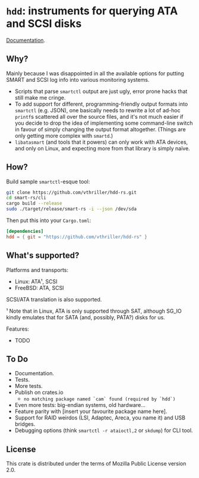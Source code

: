 # `hdd`: instruments for querying ATA and SCSI disks

[Documentation](https://vthriller.github.io/hdd-rs/).

## Why?

Mainly because I was disappointed in all the available options for putting SMART and SCSI log info into various monitoring systems.

* Scripts that parse `smartctl` output are just ugly, error prone hacks that still make me cringe.
* To add support for different, programming-friendly output formats into `smartctl` (e.g. JSON), one basically needs to rewrite a lot of ad-hoc `printf`s scattered all over the source files, and it's not much easier if you decide to drop the idea of implementing some command-line switch in favour of simply changing the output format altogether. (Things are only getting more complex with `smartd`.)
* `libatasmart` (and tools that it powers) can only work with ATA devices, and only on Linux, and expecting more from that library is simply naïve.

## How?

Build sample `smartctl`-esque tool:

```sh
git clone https://github.com/vthriller/hdd-rs.git
cd smart-rs/cli
cargo build --release
sudo ./target/release/smart-rs -i --json /dev/sda
```

Then put this into your `Cargo.toml`:
```toml
[dependencies]
hdd = { git = "https://github.com/vthriller/hdd-rs" }
```

## What's supported?

Platforms and transports:

* Linux: ATA¹, SCSI
* FreeBSD: ATA, SCSI

SCSI/ATA translation is also supported.

¹ Note that in Linux, ATA is only supported through SAT, although SG_IO kindly emulates that for SATA (and, possibly, PATA?) disks for us.

Features:

* TODO

## To Do

* Documentation.
* Tests.
* More tests.
* Publish on crates.io
  * ``no matching package named `cam` found (required by `hdd`)``
* Even more tests: big-endian systems, old hardware…
* Feature parity with [insert your favourite package name here].
* Support for RAID weirdos (LSI, Adaptec, Areca, you name it) and USB bridges.
* Debugging options (think `smartctl -r ataioctl,2` or `skdump`) for CLI tool.

## License

This crate is distributed under the terms of Mozilla Public License version 2.0.
